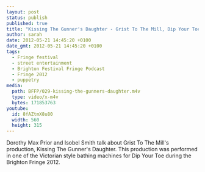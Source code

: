 ```yaml
---
layout: post
status: publish
published: true
title: "Kissing The Gunner's Daughter - Grist To The Mill, Dip Your Toe - Brighton Fringe 2012"
author: sarah
date: 2012-05-21 14:45:20 +0100
date_gmt: 2012-05-21 14:45:20 +0100
tags:
  - Fringe festival
  - street entertainment
  - Brighton Festival Fringe Podcast
  - Fringe 2012
  - puppetry
media:
  path: BFFP/029-kissing-the-gunners-daughter.m4v
  type: video/x-m4v
  bytes: 171853763
youtube:
  id: 8fAZtmX8u80
  width: 560
  height: 315
---
```

Dorothy Max Prior and Isobel Smith talk about Grist To The Mill's production, 
Kissing The Gunner's Daughter. This production was performed in one of the 
Victorian style bathing machines for Dip Your Toe during the Brighton Fringe 2012.
